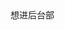 <html>
<body>
想进后台部
                  <script>
                var _mtac = {};
                (function() {
                    var mta = document.createElement("script");
                    mta.src = "//pingjs.qq.com/h5/stats.js?v2.0.4";
                    mta.setAttribute("name", "MTAH5");
                    mta.setAttribute("sid", "500729039");
                    var s = document.getElementsByTagName("script")[0];
                    s.parentNode.insertBefore(mta, s);
                })();
                </script>
            
</body>
</html>
